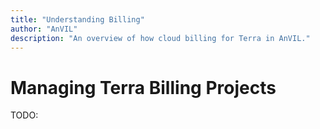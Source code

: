 ```yaml
---
title: "Understanding Billing"
author: "AnVIL"
description: "An overview of how cloud billing for Terra in AnVIL."
---
```


# Managing Terra Billing Projects

TODO:
